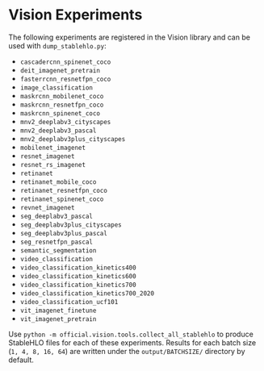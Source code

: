 # Vision Experiments

The following experiments are registered in the Vision library and can be used with `dump_stablehlo.py`:

- `cascadercnn_spinenet_coco`
- `deit_imagenet_pretrain`
- `fasterrcnn_resnetfpn_coco`
- `image_classification`
- `maskrcnn_mobilenet_coco`
- `maskrcnn_resnetfpn_coco`
- `maskrcnn_spinenet_coco`
- `mnv2_deeplabv3_cityscapes`
- `mnv2_deeplabv3_pascal`
- `mnv2_deeplabv3plus_cityscapes`
- `mobilenet_imagenet`
- `resnet_imagenet`
- `resnet_rs_imagenet`
- `retinanet`
- `retinanet_mobile_coco`
- `retinanet_resnetfpn_coco`
- `retinanet_spinenet_coco`
- `revnet_imagenet`
- `seg_deeplabv3_pascal`
- `seg_deeplabv3plus_cityscapes`
- `seg_deeplabv3plus_pascal`
- `seg_resnetfpn_pascal`
- `semantic_segmentation`
- `video_classification`
- `video_classification_kinetics400`
- `video_classification_kinetics600`
- `video_classification_kinetics700`
- `video_classification_kinetics700_2020`
- `video_classification_ucf101`
- `vit_imagenet_finetune`
- `vit_imagenet_pretrain`

Use `python -m official.vision.tools.collect_all_stablehlo` to produce StableHLO files for each of these experiments. Results for each batch size (`1, 4, 8, 16, 64`) are written under the `output/BATCHSIZE/` directory by default.
